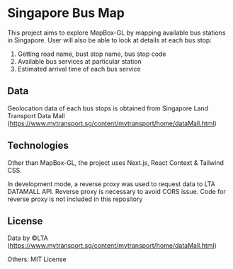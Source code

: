 # Singapore Bus Map

This project aims to explore MapBox-GL by mapping available bus stations in Singapore.
User will also be able to look at details at each bus stop:

1. Getting road name, bust stop name, bus stop code
2. Available bus services at particular station
3. Estimated arrival time of each bus service

## Data

Geolocation data of each bus stops is obtained from Singapore Land Transport Data Mall (https://www.mytransport.sg/content/mytransport/home/dataMall.html)

## Technologies

Other than MapBox-GL, the project uses Next.js, React Context & Tailwind CSS.

In development mode, a reverse proxy was used to request data to LTA DATAMALL API.
Reverse proxy is necessary to avoid CORS issue.
Code for reverse proxy is not included in this repository

## License

Data by &copy;LTA (https://www.mytransport.sg/content/mytransport/home/dataMall.html)

Others: MIT License
